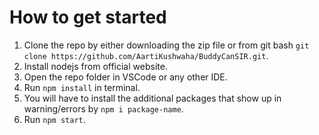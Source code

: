 # How to get started

1. Clone the repo by either downloading the zip file or from git bash `git clone https://github.com/AartiKushwaha/BuddyCanSIR.git`.
2. Install nodejs from official website.
3. Open the repo folder in VSCode or any other IDE.
4. Run `npm install` in terminal.
5. You will have to install the additional packages that show up in warning/errors by `npm i package-name`.
6. Run `npm start`.
